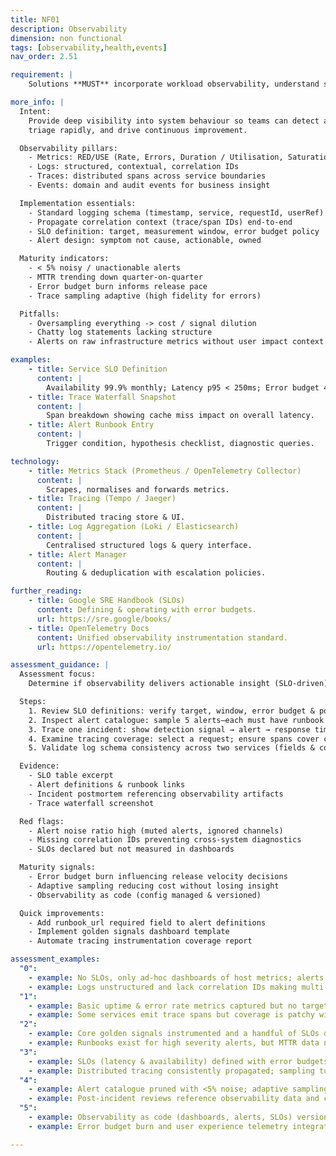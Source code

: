 ```yaml
---
title: NF01
description: Observability
dimension: non functional
tags: [observability,health,events]
nav_order: 2.51

requirement: |
    Solutions **MUST** incorporate workload observability, understand service health, and respond to events  

more_info: |
  Intent:
    Provide deep visibility into system behaviour so teams can detect anomalies,
    triage rapidly, and drive continuous improvement.

  Observability pillars:
    - Metrics: RED/USE (Rate, Errors, Duration / Utilisation, Saturation, Errors)
    - Logs: structured, contextual, correlation IDs
    - Traces: distributed spans across service boundaries
    - Events: domain and audit events for business insight

  Implementation essentials:
    - Standard logging schema (timestamp, service, requestId, userRef)
    - Propagate correlation context (trace/span IDs) end-to-end
    - SLO definition: target, measurement window, error budget policy
    - Alert design: symptom not cause, actionable, owned

  Maturity indicators:
    - < 5% noisy / unactionable alerts
    - MTTR trending down quarter-on-quarter
    - Error budget burn informs release pace
    - Trace sampling adaptive (high fidelity for errors)

  Pitfalls:
    - Oversampling everything -> cost / signal dilution
    - Chatty log statements lacking structure
    - Alerts on raw infrastructure metrics without user impact context

examples: 
    - title: Service SLO Definition
      content: |
        Availability 99.9% monthly; Latency p95 < 250ms; Error budget 43 mins downtime.
    - title: Trace Waterfall Snapshot
      content: |
        Span breakdown showing cache miss impact on overall latency.
    - title: Alert Runbook Entry
      content: |
        Trigger condition, hypothesis checklist, diagnostic queries.

technology:
    - title: Metrics Stack (Prometheus / OpenTelemetry Collector)
      content: |
        Scrapes, normalises and forwards metrics.
    - title: Tracing (Tempo / Jaeger)
      content: |
        Distributed tracing store & UI.
    - title: Log Aggregation (Loki / Elasticsearch)
      content: |
        Centralised structured logs & query interface.
    - title: Alert Manager
      content: |
        Routing & deduplication with escalation policies.

further_reading:
    - title: Google SRE Handbook (SLOs)
      content: Defining & operating with error budgets.
      url: https://sre.google/books/
    - title: OpenTelemetry Docs
      content: Unified observability instrumentation standard.
      url: https://opentelemetry.io/

assessment_guidance: |
  Assessment focus:
    Determine if observability delivers actionable insight (SLO-driven) vs raw data exhaust.

  Steps:
    1. Review SLO definitions: verify target, window, error budget & policy for at least latency & availability.
    2. Inspect alert catalogue: sample 5 alerts—each must have runbook link & explicit ownership.
    3. Trace one incident: show detection signal → alert → response timeline → learning feeding improvement (SLO / code / infra).
    4. Examine tracing coverage: select a request; ensure spans cover critical downstream services (no dark areas).
    5. Validate log schema consistency across two services (fields & correlation IDs present).

  Evidence:
    - SLO table excerpt
    - Alert definitions & runbook links
    - Incident postmortem referencing observability artifacts
    - Trace waterfall screenshot

  Red flags:
    - Alert noise ratio high (muted alerts, ignored channels)
    - Missing correlation IDs preventing cross-system diagnostics
    - SLOs declared but not measured in dashboards

  Maturity signals:
    - Error budget burn influencing release velocity decisions
    - Adaptive sampling reducing cost without losing insight
    - Observability as code (config managed & versioned)

  Quick improvements:
    - Add runbook_url required field to alert definitions
    - Implement golden signals dashboard template
    - Automate tracing instrumentation coverage report

assessment_examples:
  "0":
    - example: No SLOs, only ad-hoc dashboards of host metrics; alerts rarely actionable or routinely ignored.
    - example: Logs unstructured and lack correlation IDs making multi-service tracing impossible.
  "1":
    - example: Basic uptime & error rate metrics captured but no targets or error budget concept defined.
    - example: Some services emit trace spans but coverage is patchy with large gaps across critical calls.
  "2":
    - example: Core golden signals instrumented and a handful of SLOs drafted; alert ownership inconsistently assigned.
    - example: Runbooks exist for high severity alerts, but MTTR data not yet feeding improvement work.
  "3":
    - example: SLOs (latency & availability) defined with error budgets influencing release freeze decisions.
    - example: Distributed tracing consistently propagated; sampling tuned manually for high-value transactions.
  "4":
    - example: Alert catalogue pruned with <5% noise; adaptive sampling and exemplars for high latency investigations.
    - example: Post-incident reviews reference observability data and create follow-up backlog items tracked to closure.
  "5":
    - example: Observability as code (dashboards, alerts, SLOs) versioned; automated coverage reports gating merges.
    - example: Error budget burn and user experience telemetry integrated into automated release & rollback decisions.

---
```

